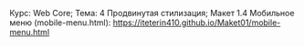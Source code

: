 Курс: Web Core; Тема: 4 Продвинутая стилизация; Макет 1.4 Мобильное меню (mobile-menu.html): https://iteterin410.github.io/Maket01/mobile-menu.html
